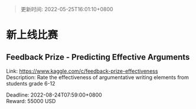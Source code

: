 > 更新时间: 2022-05-25T16:01:10+0800 

# 新上线比赛


## Feedback Prize - Predicting Effective Arguments
Link: https://www.kaggle.com/c/feedback-prize-effectiveness  
Description: Rate the effectiveness of argumentative writing elements from students grade 6-12

  
Deadline: 2022-08-24T07:59:00+0800  
Reward: 55000 USD  

